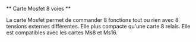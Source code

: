 ** Carte Mosfet 8 voies **


La carte Mosfet permet de commander 8 fonctions tout ou rien avec 8 tensions externes différentes.
Elle plus compacte qu'une carte 8 relais.
Elle est compatibles avec les cartes Ms8 et Ms16.
